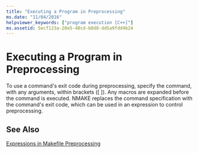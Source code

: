 ```yaml
---
title: "Executing a Program in Preprocessing"
ms.date: "11/04/2016"
helpviewer_keywords: ["program execution [C++]"]
ms.assetid: 5ecf123a-20e5-40cd-b8d8-dd5a9fdd4b24
---
```

# Executing a Program in Preprocessing

To use a command's exit code during preprocessing, specify the command, with any arguments, within brackets ([ ]). Any macros are expanded before the command is executed. NMAKE replaces the command specification with the command's exit code, which can be used in an expression to control preprocessing.

## See Also

[Expressions in Makefile Preprocessing](../build/expressions-in-makefile-preprocessing.md)